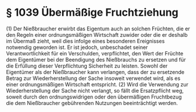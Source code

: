 # § 1039 Übermäßige Fruchtziehung
(1) Der Nießbraucher erwirbt das Eigentum auch an solchen Früchten, die er den Regeln einer ordnungsmäßigen Wirtschaft zuwider oder die er deshalb im Übermaß zieht, weil dies infolge eines besonderen Ereignisses notwendig geworden ist. Er ist jedoch, unbeschadet seiner Verantwortlichkeit für ein Verschulden, verpflichtet, den Wert der Früchte dem Eigentümer bei der Beendigung des Nießbrauchs zu ersetzen und für die Erfüllung dieser Verpflichtung Sicherheit zu leisten. Sowohl der Eigentümer als der Nießbraucher kann verlangen, dass der zu ersetzende Betrag zur Wiederherstellung der Sache insoweit verwendet wird, als es einer ordnungsmäßigen Wirtschaft entspricht.
(2) Wird die Verwendung zur Wiederherstellung der Sache nicht verlangt, so fällt die Ersatzpflicht weg, soweit durch den ordnungswidrigen oder den übermäßigen Fruchtbezug die dem Nießbraucher gebührenden Nutzungen beeinträchtigt werden.